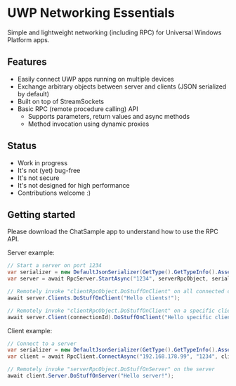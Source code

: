 # UWP Networking Essentials
Simple and lightweight networking (including RPC) for Universal Windows Platform apps.

## Features
* Easily connect UWP apps running on multiple devices
* Exchange arbitrary objects between server and clients (JSON serialized by default)
* Built on top of StreamSockets
* Basic RPC (remote procedure calling) API
  * Supports parameters, return values and async methods
  * Method invocation using dynamic proxies

## Status
* Work in progress
* It's not (yet) bug-free
* It's not secure
* It's not designed for high performance
* Contributions welcome :)

## Getting started
Please download the ChatSample app to understand how to use the RPC API.

Server example:

```csharp
// Start a server on port 1234
var serializer = new DefaultJsonSerializer(GetType().GetTypeInfo().Assembly);
var server = await RpcServer.StartAsync("1234", serverRpcObject, serializer);

// Remotely invoke "clientRpcObject.DoStuffOnClient" on all connected clients
await server.Clients.DoStuffOnClient("Hello clients!");

// Remotely invoke "clientRpcObject.DoStuffOnClient" on a specific client
await server.Client(connectionId).DoStuffOnClient("Hello specific client!");
```

Client example:

```csharp
// Connect to a server
var serializer = new DefaultJsonSerializer(GetType().GetTypeInfo().Assembly);
var client = await RpcClient.ConnectAsync("192.168.178.99", "1234", clientRpcObject, serializer);

// Remotely invoke "serverRpcObject.DoStuffOnServer" on the server
await client.Server.DoStuffOnServer("Hello server!");
```
